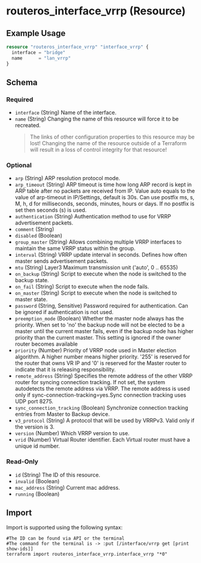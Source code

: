# routeros_interface_vrrp (Resource)


## Example Usage
```terraform
resource "routeros_interface_vrrp" "interface_vrrp" {
  interface = "bridge"
  name      = "lan_vrrp"
}
```

<!-- schema generated by tfplugindocs -->
## Schema

### Required

- `interface` (String) Name of the interface.
- `name` (String) Changing the name of this resource will force it to be recreated.
	> The links of other configuration properties to this resource may be lost!
	> Changing the name of the resource outside of a Terraform will result in a loss of control integrity for that resource!

### Optional

- `arp` (String) ARP resolution protocol mode.
- `arp_timeout` (String) ARP timeout is time how long ARP record is kept in ARP table after no packets are received from IP. Value auto equals to the value of arp-timeout in IP/Settings, default is 30s. Can use postfix ms, s, M, h, d for milliseconds, seconds, minutes, hours or days. If no postfix is set then seconds (s) is used.
- `authentication` (String) Authentication method to use for VRRP advertisement packets.
- `comment` (String)
- `disabled` (Boolean)
- `group_master` (String) Allows combining multiple VRRP interfaces to maintain the same VRRP status within the group.
- `interval` (String) VRRP update interval in seconds. Defines how often master sends advertisement packets.
- `mtu` (String) Layer3 Maximum transmission unit ('auto', 0 .. 65535)
- `on_backup` (String) Script to execute when the node is switched to the backup state.
- `on_fail` (String) Script to execute when the node fails.
- `on_master` (String) Script to execute when the node is switched to master state.
- `password` (String, Sensitive) Password required for authentication. Can be ignored if authentication is not used.
- `preemption_mode` (Boolean) Whether the master node always has the priority. When set to 'no' the backup node will not be elected to be a master until the current master fails, even if the backup node has higher priority than the current master. This setting is ignored if the owner router becomes available
- `priority` (Number) Priority of VRRP node used in Master election algorithm. A higher number means higher priority. '255' is reserved for the router that owns VR IP and '0' is reserved for the Master router to indicate that it is releasing responsibility.
- `remote_address` (String) Specifies the remote address of the other VRRP router for syncing connection tracking. If not set, the system autodetects the remote address via VRRP. The remote address is used only if sync-connection-tracking=yes.Sync connection tracking uses UDP port 8275.
- `sync_connection_tracking` (Boolean) Synchronize connection tracking entries from Master to Backup device.
- `v3_protocol` (String) A protocol that will be used by VRRPv3. Valid only if the version is 3.
- `version` (Number) Which VRRP version to use.
- `vrid` (Number) Virtual Router identifier. Each Virtual router must have a unique id number.

### Read-Only

- `id` (String) The ID of this resource.
- `invalid` (Boolean)
- `mac_address` (String) Current mac address.
- `running` (Boolean)

## Import
Import is supported using the following syntax:
```shell
#The ID can be found via API or the terminal
#The command for the terminal is -> :put [/interface/vrrp get [print show-ids]]
terraform import routeros_interface_vrrp.interface_vrrp "*0"
```
